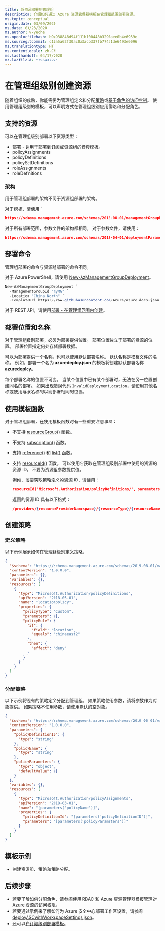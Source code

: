 ```yaml
---
title: 将资源部署到管理组
description: 介绍如何通过 Azure 资源管理器模板在管理组范围部署资源。
ms.topic: conceptual
origin.date: 03/09/2020
ms.date: 03/23/2020
ms.author: v-yeche
ms.openlocfilehash: b94938848d94f111b100448b3290aee0b4e6939e
ms.sourcegitcommit: c1ba5a62f30ac0a3acb337fb77431de6493e6096
ms.translationtype: HT
ms.contentlocale: zh-CN
ms.lasthandoff: 04/17/2020
ms.locfileid: "79543722"
---
```

# <a name="create-resources-at-the-management-group-level"></a>在管理组级别创建资源

随着组织的成熟，你能需要为管理组定义和分配[策略](../../governance/policy/overview.md)或[基于角色的访问控制](../../role-based-access-control/overview.md)。 使用管理组级别的模板，可以声明方式在管理组级别应用策略和分配角色。

## <a name="supported-resources"></a>支持的资源

可以在管理组级别部署以下资源类型：

* 部署 - 适用于部署到订阅或资源组的嵌套模板。
* policyAssignments
* policyDefinitions
* policySetDefinitions
* roleAssignments
* roleDefinitions

<!--Not Avaiable on   [deployments](https://docs.microsoft.com/azure/templates/microsoft.resources/deployments)-->
<!--Not Avaiable on   [policyAssignments](https://docs.microsoft.com/azure/templates/microsoft.authorization/policyassignments)-->
<!--Not Avaiable on   [policyDefinitions](https://docs.microsoft.com/azure/templates/microsoft.authorization/policydefinitions)-->
<!--Not Avaiable on   [policySetDefinitions](https://docs.microsoft.com/azure/templates/microsoft.authorization/policysetdefinitions)-->
<!--Not Avaiable on   [roleAssignments](https://docs.microsoft.com/azure/templates/microsoft.authorization/roleassignments)-->
<!--Not Avaiable on   [roleDefinitions](https://docs.microsoft.com/azure/templates/microsoft.authorization/roledefinitions)-->


### <a name="schema"></a>架构

用于管理组部署的架构不同于资源组部署的架构。

对于模板，请使用：

```json
https://schema.management.azure.com/schemas/2019-08-01/managementGroupDeploymentTemplate.json#
```

对于所有部署范围，参数文件的架构都相同。 对于参数文件，请使用：

```json
https://schema.management.azure.com/schemas/2019-04-01/deploymentParameters.json#
```

## <a name="deployment-commands"></a>部署命令

管理组部署的命令与资源组部署的命令不同。

对于 Azure PowerShell，请使用 [New-AzManagementGroupDeployment](https://docs.microsoft.com/powershell/module/az.resources/new-azmanagementgroupdeployment)。 

```powershell
New-AzManagementGroupDeployment `
  -ManagementGroupId "myMG" `
  -Location "China North" `
  -TemplateUri https://raw.githubusercontent.com/Azure/azure-docs-json-samples/master/management-level-deployment/azuredeploy.json
```

对于 REST API，请使用[部署 - 在管理组范围内创建](https://docs.microsoft.com/rest/api/resources/deployments/createorupdateatmanagementgroupscope)。

## <a name="deployment-location-and-name"></a>部署位置和名称

对于管理组级别部署，必须为部署提供位置。 部署位置独立于部署的资源的位置。 部署位置指定何处存储部署数据。

可以为部署提供一个名称，也可以使用默认部署名称。 默认名称是模板文件的名称。 例如，部署一个名为 **azuredeploy.json** 的模板将创建默认部署名称 **azuredeploy**。

每个部署名称的位置不可变。 当某个位置中已有某个部署时，无法在另一位置创建同名的部署。 如果出现错误代码 `InvalidDeploymentLocation`，请使用其他名称或使用与该名称的以前部署相同的位置。

## <a name="use-template-functions"></a>使用模板函数

对于管理组部署，在使用模板函数时有一些重要注意事项：

* 不支持 [resourceGroup()](template-functions-resource.md#resourcegroup) 函数。 
* **不**支持 [subscription()](template-functions-resource.md#subscription) 函数。
* 支持 [reference()](template-functions-resource.md#reference) 和 [list()](template-functions-resource.md#list) 函数。
* 支持 [resourceId()](template-functions-resource.md#resourceid) 函数。 可以使用它获取在管理组级别部署中使用的资源的资源 ID。 不要为资源组参数提供值。

    例如，若要获取策略定义的资源 ID，请使用：

    ```json
    resourceId('Microsoft.Authorization/policyDefinitions/', parameters('policyDefinition'))
    ```

    返回的资源 ID 具有以下格式：

    ```json
    /providers/{resourceProviderNamespace}/{resourceType}/{resourceName}
    ```

## <a name="create-policies"></a>创建策略

### <a name="define-policy"></a>定义策略

以下示例展示如何在管理组级别[定义](../../governance/policy/concepts/definition-structure.md)策略。

```json
{
  "$schema": "https://schema.management.azure.com/schemas/2019-08-01/managementGroupDeploymentTemplate.json#",
  "contentVersion": "1.0.0.0",
  "parameters": {},
  "variables": {},
  "resources": [
    {
      "type": "Microsoft.Authorization/policyDefinitions",
      "apiVersion": "2018-05-01",
      "name": "locationpolicy",
      "properties": {
        "policyType": "Custom",
        "parameters": {},
        "policyRule": {
          "if": {
            "field": "location",
            "equals": "chinaeast2"
          },
          "then": {
            "effect": "deny"
          }
        }
      }
    }
  ]
}
```

### <a name="assign-policy"></a>分配策略

以下示例将现有的策略定义分配到管理组。 如果策略使用参数，请将参数作为对象提供。 如果策略不使用参数，请使用默认的空对象。

```json
{
  "$schema": "https://schema.management.azure.com/schemas/2019-08-01/managementGroupDeploymentTemplate.json#",
  "contentVersion": "1.0.0.0",
  "parameters": {
    "policyDefinitionID": {
      "type": "string"
    },
    "policyName": {
      "type": "string"
    },
    "policyParameters": {
      "type": "object",
      "defaultValue": {}
    }
  },
  "variables": {},
  "resources": [
    {
      "type": "Microsoft.Authorization/policyAssignments",
      "apiVersion": "2018-03-01",
      "name": "[parameters('policyName')]",
      "properties": {
        "policyDefinitionId": "[parameters('policyDefinitionID')]",
        "parameters": "[parameters('policyParameters')]"
      }
    }
  ]
}
```

## <a name="template-sample"></a>模板示例

* [创建资源组、策略和策略分配](https://github.com/Azure/azure-docs-json-samples/blob/master/management-level-deployment/azuredeploy.json)。

## <a name="next-steps"></a>后续步骤

* 若要了解如何分配角色，请参阅[使用 RBAC 和 Azure 资源管理器模板管理对 Azure 资源的访问权限](../../role-based-access-control/role-assignments-template.md)。
* 若要通过示例来了解如何为 Azure 安全中心部署工作区设置，请参阅 [deployASCwithWorkspaceSettings.json](https://github.com/krnese/AzureDeploy/blob/master/ARM/deployments/deployASCwithWorkspaceSettings.json)。
* 还可以[在订阅级别部署模板](deploy-to-subscription.md)。

<!--Pending on  and [tenant level](deploy-to-tenant.md)-->

<!-- Update_Description: new article about deploy to management group -->
<!--NEW.date: 11/25/2019-->